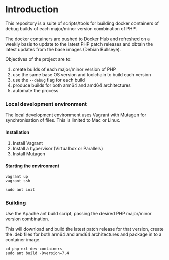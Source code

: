 
# Introduction

This repository is a suite of scripts/tools for building docker containers
of debug builds of each major/minor version combination of PHP.

The docker containers are pushed to Docker Hub and refreshed on a weekly basis
to update to the latest PHP patch releases and obtain the latest updates from
the base images (Debian Bullseye).

Objectives of the project are to:

1. create builds of each major/minor version of PHP
2. use the same base OS version and toolchain to build each version
3. use the `--debug` flag for each build
4. produce builds for both arm64 and amd64 architectures
5. automate the process

### Local development environment

The local development environment uses Vagrant with Mutagen for synchronisation of files.
This is limited to Mac or Linux.

#### Installation

1. Install Vagrant
2. Install a hypervisor (Virtualbox or Parallels)
3. Install Mutagen

#### Starting the environment

```
vagrant up
vagrant ssh

sudo ant init
```

### Building

Use the Apache ant build script, passing the desired PHP major/minor version combination.

This will download and build the latest patch release for that version, create the .deb
files for both arm64 and amd64 architectures and package in to a container image. 

```
cd php-ext-dev-containers
sudo ant build -Dversion=7.4
```
